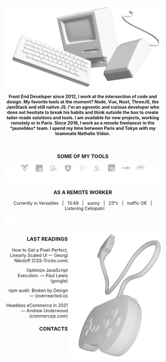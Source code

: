 ![Image of macintosh](https://raw.githubusercontent.com/alexiscolin/alexiscolin/main/cover-alexiscolin.png)
<p align="center"><strong>Front End Developer since 2012, I work at the intersection of code and design. My favorite tools at the moment? Node, Vue, Nuxt, ThreeJS, the JamStack and still native JS. I'm an agnostic and curious developer who does not hesitate to break his habits and think outside the box to create tailor-made solutions and tools. I am available for new projects, working remotely or in Paris. Since 2016, I work as a remote freelancer in the *jaunebleu* team. I spend my time between Paris and Tokyo with my teammate Nathalie Vidon.</strong></p>

![space](https://raw.githubusercontent.com/alexiscolin/alexiscolin/main/mini-space-15.png)

<h3 align="center">SOME OF MY TOOLS</h3>

![softwares & languages & frameworks I use](https://raw.githubusercontent.com/alexiscolin/alexiscolin/main/dev-icos-mini-spaces.svg)

<h3 align="center">AS A REMOTE WORKER</h3>
<p align="center">Currently in Versailles&nbsp;&nbsp;&nbsp;|&nbsp;&nbsp;&nbsp;13:49&nbsp;&nbsp;&nbsp;|&nbsp;&nbsp;&nbsp;sunny&nbsp;&nbsp;&nbsp;|&nbsp;&nbsp;&nbsp;23°c&nbsp;&nbsp;&nbsp;|&nbsp;&nbsp;&nbsp;traffic OK&nbsp;&nbsp;&nbsp;|&nbsp;&nbsp;&nbsp;Listening Celiopatri</p>

![space](https://raw.githubusercontent.com/alexiscolin/alexiscolin/main/space-40.png)

<p><img src="https://raw.githubusercontent.com/alexiscolin/alexiscolin/main/snes-controller.png" alt="controller" align="right" width="300px"></p>
<h3 align="right">LAST READINGS</h3>
<p align="right">How to Get a Pixel-Perfect, Linearly Scaled UI — Georgi Nikoloff (CSS-Tricks.com)</p>
<p align="right">Optimize JavaScript Execution. — Paul Lewis (google)</p>
<p align="right">npm audit: Broken by Design — (overreacted.io)</p>
<p align="right">Headless eCommerce in 2021 — Andrew Underwood (commercejs.com)</p>

<h3 align="right">CONTACTS</h3>